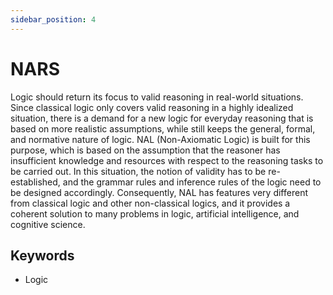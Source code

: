 ```yaml
---
sidebar_position: 4
---
```


# NARS

Logic should return its focus to valid reasoning in real-world situations. Since classical logic only covers valid reasoning in a highly idealized situation, there is a demand for a new logic for everyday reasoning that is based on more realistic assumptions, while still keeps the general, formal, and normative nature of logic. NAL (Non-Axiomatic Logic) is built for this purpose, which is based on the assumption that the reasoner has insufficient knowledge and resources with respect to the reasoning tasks to be carried out. In this situation, the notion of validity has to be re-established, and the grammar rules and inference rules of the logic need to be designed accordingly. Consequently, NAL has features very different from classical logic and other non-classical logics, and it provides a coherent solution to many problems in logic, artificial intelligence, and cognitive science.

## Keywords
- Logic


